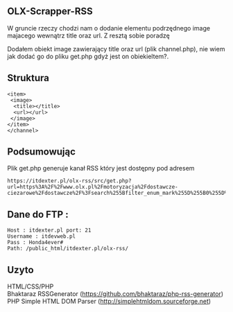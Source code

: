 ## OLX-Scrapper-RSS

 W gruncie rzeczy chodzi nam o dodanie elementu podrzędnego image majacego wewnątrz title oraz url.
 Z resztą sobie poradzę
 
 Dodałem obiekt image zawierający title oraz url (plik channel.php), nie wiem jak dodać go do pliku get.php gdyż jest on obiekieltem?.
	
## Struktura

```<channel>
<item>
 <image>
  <title></title>
  <url></url>
 </image>
</item>
</channel>
```

## Podsumowując

Plik get.php generuje kanał RSS który jest dostępny pod adresem 
```
https://itdexter.pl/olx-rss/src/get.php?url=https%3A%2F%2Fwww.olx.pl%2Fmotoryzacja%2Fdostawcze-ciezarowe%2Fdostawcze%2F%3Fsearch%255Bfilter_enum_mark%255D%255B0%255D%3Dford%26search%255Bfilter_enum_mark%255D%255B1%255D%3Dpeugeot%26search%255Bfilter_enum_mark%255D%255B2%255D%3Drenault%26search%255Bfilter_enum_mark%255D%255B3%255D%3Diveco%26search%255Bfilter_float_price%253Ato%255D%3D25000%26search%255Bfilter_float_year%253Afrom%255D%3D2007
```

## Dane do FTP :
```
Host : itdexter.pl port: 21
Username : itdevweb.pl
Pass : Honda4ever#
Path: /public_html/itdexter.pl/olx-rss/
```

## Uzyto

HTML/CSS/PHP<br />
Bhaktaraz RSSGenerator (https://github.com/bhaktaraz/php-rss-generator)<br />
PHP Simple HTML DOM Parser (http://simplehtmldom.sourceforge.net)<br />
